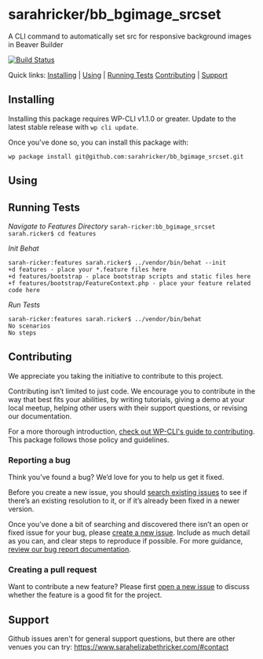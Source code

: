 sarahricker/bb_bgimage_srcset
=============================

A CLI command to automatically set src for responsive background images in Beaver Builder

[![Build Status](https://travis-ci.org/sarahricker/bb_bgimage_srcset.svg?branch=master)](https://travis-ci.org/sarahricker/bb_bgimage_srcset)

Quick links: [Installing](#installing) | [Using](#using) |  [Running Tests](#runningtests)  [Contributing](#contributing) | [Support](#support)

## Installing

Installing this package requires WP-CLI v1.1.0 or greater. Update to the latest stable release with `wp cli update`.

Once you've done so, you can install this package with:

    wp package install git@github.com:sarahricker/bb_bgimage_srcset.git


## Using





## Running Tests

*Navigate to Features Directory*
`sarah-ricker:bb_bgimage_srcset sarah.ricker$ cd features`

*Init Behat*
```
sarah-ricker:features sarah.ricker$ ../vendor/bin/behat --init
+d features - place your *.feature files here
+d features/bootstrap - place bootstrap scripts and static files here
+f features/bootstrap/FeatureContext.php - place your feature related code here
```

*Run Tests*
```
sarah-ricker:features sarah.ricker$ ../vendor/bin/behat
No scenarios
No steps
```

## Contributing

We appreciate you taking the initiative to contribute to this project.

Contributing isn’t limited to just code. We encourage you to contribute in the way that best fits your abilities, by writing tutorials, giving a demo at your local meetup, helping other users with their support questions, or revising our documentation.

For a more thorough introduction, [check out WP-CLI's guide to contributing](https://make.wordpress.org/cli/handbook/contributing/). This package follows those policy and guidelines.

### Reporting a bug

Think you’ve found a bug? We’d love for you to help us get it fixed.

Before you create a new issue, you should [search existing issues](https://github.com/sarahricker/bb_bgimage_srcset/issues?q=label%3Abug%20) to see if there’s an existing resolution to it, or if it’s already been fixed in a newer version.

Once you’ve done a bit of searching and discovered there isn’t an open or fixed issue for your bug, please [create a new issue](https://github.com/sarahricker/bb_bgimage_srcset/issues/new). Include as much detail as you can, and clear steps to reproduce if possible. For more guidance, [review our bug report documentation](https://make.wordpress.org/cli/handbook/bug-reports/).

### Creating a pull request

Want to contribute a new feature? Please first [open a new issue](https://github.com/sarahricker/bb_bgimage_srcset/issues/new) to discuss whether the feature is a good fit for the project.

## Support

Github issues aren't for general support questions, but there are other venues you can try: https://www.sarahelizabethricker.com/#contact
